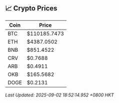 ## 📈 Crypto Prices

| Coin | Price |
| ---- | ----- |
| BTC | $110185.7473 |
| ETH | $4387.0502 |
| BNB | $851.4522 |
| CRV | $0.7688 |
| ARB | $0.4911 |
| OKB | $165.5682 |
| DOGE | $0.2131 |

_Last Updated: 2025-09-02 18:52:14.952 +0800 HKT_